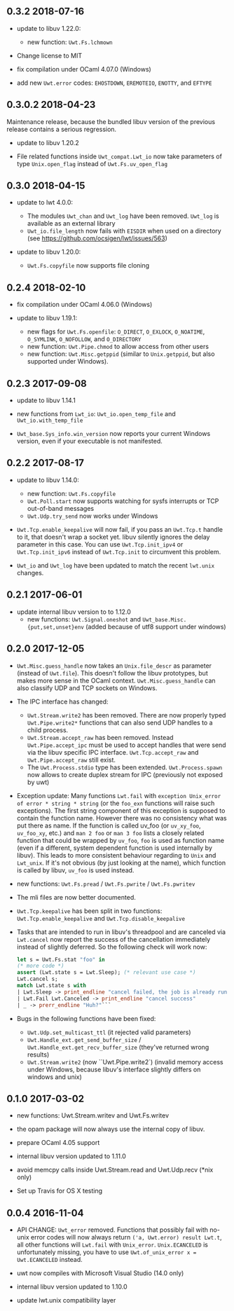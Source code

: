 0.3.2 2018-07-16
---------------------------

- update to libuv 1.22.0:
   * new function: `Uwt.Fs.lchmown`

- Change license to MIT

- fix compilation under OCaml 4.07.0 (Windows)

- add new `Uwt.error` codes: `EHOSTDOWN`, `EREMOTEIO`, `ENOTTY`, and
  `EFTYPE`

0.3.0.2 2018-04-23
---------------------------

Maintenance release, because the bundled libuv version of the previous
release contains a serious regression.

- update to libuv 1.20.2

- File related functions inside `Uwt_compat.Lwt_io` now take
  parameters of type `Unix.open_flag` instead of `Uwt.Fs.uv_open_flag`
  
0.3.0 2018-04-15
---------------------------

- update to lwt 4.0.0:
   * The modules `Uwt_chan` and `Uwt_log` have been removed. `Uwt_log`
     is available as an external library
   * `Uwt_io.file_length` now fails with `EISDIR` when used on a
     directory (see https://github.com/ocsigen/lwt/issues/563)

- update to libuv 1.20.0:
   * `Uwt.Fs.copyfile` now supports file cloning

0.2.4 2018-02-10
---------------------------

- fix compilation under OCaml 4.06.0 (Windows)

- update to libuv 1.19.1:
   * new flags for `Uwt.Fs.openfile`: `O_DIRECT`, `O_EXLOCK`,
     `O_NOATIME`, `O_SYMLINK`, `O_NOFOLLOW`, and `O_DIRECTORY`
   * new function: `Uwt.Pipe.chmod` to allow access from other users
   * new function: `Uwt.Misc.getppid` (similar to `Unix.getppid`, but also
     supported under Windows).

0.2.3 2017-09-08
---------------------------

- update to libuv 1.14.1

- new functions from `Lwt_io`: `Uwt_io.open_temp_file` and
  `Uwt_io.with_temp_file`

- `Uwt_base.Sys_info.win_version` now reports your current Windows
  version, even if your executable is not manifested.

0.2.2 2017-08-17
---------------------------

- update to libuv 1.14.0:
  * new function: `Uwt.Fs.copyfile`
  * `Uwt.Poll.start` now supports watching for sysfs interrupts or TCP
    out-of-band messages
  * `Uwt.Udp.try_send` now works under Windows

- `Uwt.Tcp.enable_keepalive` will now fail, if you pass an `Uwt.Tcp.t`
  handle to it, that doesn't wrap a socket yet. libuv silently ignores
  the delay parameter in this case.  You can use `Uwt.Tcp.init_ipv4` or
  `Uwt.Tcp.init_ipv6` instead of `Uwt.Tcp.init` to circumvent this problem.

- `Uwt_io` and `Uwt_log` have been updated to match the recent `lwt.unix`
  changes.

0.2.1 2017-06-01
---------------------------

- update internal libuv version to to 1.12.0
  * new functions: `Uwt.Signal.oneshot` and
    `Uwt_base.Misc.{put,set,unset}env` (added because of utf8 support
    under windows)

0.2.0 2017-12-05
---------------------------
- `Uwt.Misc.guess_handle` now takes an `Unix.file_descr` as parameter
   (instead of `Uwt.file`). This doesn't follow the libuv prototypes,
   but makes more sense in the OCaml context. `Uwt.Misc.guess_handle`
   can also classify UDP and TCP sockets on Windows.

- The IPC interface has changed:
  * `Uwt.Stream.write2` has been removed. There are now properly typed
     `Uwt.Pipe.write2*` functions that can also send UDP handles to a
     child process.
  * `Uwt.Stream.accept_raw` has been removed. Instead
    `Uwt.Pipe.accept_ipc` must be used to accept handles that were
    send via the libuv specific IPC interface. `Uwt.Tcp.accept_raw`
    and `Uwt.Pipe.accept_raw` still exist.
  * The `Uwt.Process.stdio` type has been
    extended. `Uwt.Process.spawn` now allows to create duplex stream
    for IPC (previously not exposed by uwt)

 - Exception update: Many functions `Lwt.fail` with `exception
   Unix_error of error * string * string` (or the `foo_exn` functions
   will raise such exceptions). The first string component of this
   exception is supposed to contain the function name. However there
   was no consistency what was put there as name. If the function is
   called uv_foo (or `uv_xy_foo`, `uv_foo_xy`, etc.) and `man 2 foo`
   or `man 3 foo` lists a closely related function that could be
   wrapped by `uv_foo`, `foo` is used as function name (even if a
   different, system dependent function is used internally by
   libuv). This leads to more consistent behaviour regarding to `Unix`
   and `Lwt_unix`. If it's not obvious (by just looking at the name),
   which function is called by libuv, `uv_foo` is used instead.

- new functions: `Uwt.Fs.pread` / `Uwt.Fs.pwrite` / `Uwt.Fs.pwritev`

- The mli files are now better documented.

- `Uwt.Tcp.keepalive` has been split in two functions:
  `Uwt.Tcp.enable_keepalive` and `Uwt.Tcp.disable_keepalive`

- Tasks that are intended to run in libuv's threadpool and are
  canceled via `Lwt.cancel` now report the success of the cancellation
  immediately instead of slightly deferred. So the following check
  will work now:

  ```ocaml
  let s = Uwt.Fs.stat "foo" in
  (* more code *)
  assert (Lwt.state s = Lwt.Sleep); (* relevant use case *)
  Lwt.cancel s;
  match Lwt.state s with
  | Lwt.Sleep -> print_endline "cancel failed, the job is already running in background"
  | Lwt.Fail Lwt.Canceled -> print_endline "cancel success"
  | _ -> prerr_endline "Huh?"```

- Bugs in the following functions have been fixed:
  * `Uwt.Udp.set_multicast_ttl` (it rejected valid parameters)
  * `Uwt.Handle_ext.get_send_buffer_size` /
    `Uwt.Handle_ext.get_recv_buffer_size` (they've returned wrong
    results)
  * `Uwt.Stream.write2` (now ``Uwt.Pipe.write2`) (invalid memory
    access under Windows, because libuv's interface slightly differs
    on windows and unix)

0.1.0 2017-03-02
---------------------------
- new functions: Uwt.Stream.writev and Uwt.Fs.writev

- the opam package will now always use the internal copy of
  libuv.

- prepare OCaml 4.05 support

- internal libuv version updated to 1.11.0

- avoid memcpy calls inside Uwt.Stream.read and Uwt.Udp.recv
  (*nix only)

- Set up Travis for OS X testing

0.0.4 2016-11-04
---------------------------
- API CHANGE: `Uwt_error` removed. Functions that possibly fail with
  no-unix error codes will now always return `('a, Uwt.error) result
  Lwt.t`, all other functions will `Lwt.fail` with
  `Unix_error`. `Unix.ECANCELED` is unfortunately missing, you have to
  use `Uwt.of_unix_error x = Uwt.ECANCELED` instead.
  
- uwt now compiles with Microsoft Visual Studio (14.0 only)
  
- internal libuv version updated to 1.10.0

- update lwt.unix compatibility layer
